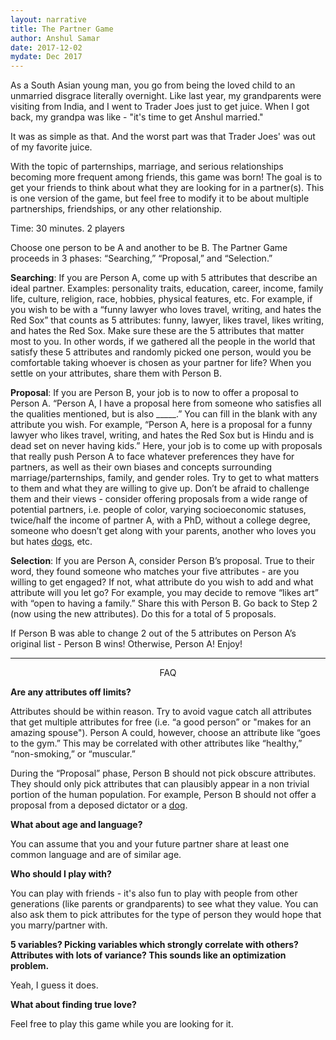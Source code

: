 ```yaml
---
layout: narrative
title: The Partner Game
author: Anshul Samar
date: 2017-12-02
mydate: Dec 2017
---
```


As a South Asian young man, you go from being the loved child to an
unmarried disgrace literally overnight. Like last year, my
grandparents were visiting from India, and I
went to Trader Joes just to get juice. When I got back, my
grandpa was like - "it's time to get Anshul married."

It was as simple as that. And the worst part was that Trader Joes' was out
of my favorite juice. 

With the topic of parternships, marriage, and serious relationships
becoming more frequent among friends, this game was born! The goal
is to get your friends to think about what they are
looking for in a partner(s). This is one version of the game, but feel
free to modify it to be about multiple partnerships, friendships, or
any other relationship. 

Time: 30 minutes.
2 players

Choose one person to be A and another to be B. The Partner Game
proceeds in 3 phases: “Searching,” “Proposal,” and “Selection.”

**Searching**: If you are Person A, come up with 5 attributes that
describe an ideal partner. Examples: personality traits, education,
career, income, family life, culture, religion, race, hobbies,
physical features, etc. For example, if you wish to be with a “funny
lawyer who loves travel, writing, and hates the Red Sox” that counts as 5
attributes: funny, lawyer, likes travel, likes writing, and hates the
Red Sox. Make sure these are the 5 attributes that matter most to you. In
other words, if we gathered all the people in the world that satisfy
these 5 attributes and randomly picked one person, would you be
comfortable taking whoever is chosen as your partner for life? When
you settle on your attributes, share them with Person B.

**Proposal**: If you are Person B, your job is to now to offer a proposal to Person A.  “Person A, I have a proposal here from someone
who satisfies all the qualities mentioned, but is also _____.” You can
fill in the blank with any attribute you wish. For example, “Person A,
here is a proposal for a funny lawyer who likes travel, writing, and
hates the Red Sox but is Hindu and is dead set on never having kids.” Here, your job
is to come up with proposals that really push Person A to face
whatever preferences they have for partners, as well as their own
biases and concepts surrounding marriage/parternships, family, and gender
roles. Try to get to what matters to them and what they are willing to
give up. Don’t be afraid to challenge them and their views - consider
offering proposals from a wide range of potential partners,
i.e. people of color, varying socioeconomic statuses, twice/half the
income of partner A, with a PhD, without a college degree, someone who
doesn’t get along with your parents, another who loves you but hates
<a href="https://i.pinimg.com/736x/fd/89/f9/fd89f9b863bbcb77534d9b53faf9fa33--puppy-dog-eyes-dog-nose.jpg">dogs</a>, etc.

**Selection**: If you are Person A, consider Person B’s proposal. True to
their word, they found someone who matches your five attributes - are
you willing to get engaged? If not, what attribute do you wish to add
and what attribute will you let go? For example, you may decide to
remove “likes art” with “open to having a family.” Share this with
Person B. Go back to Step 2 (now using the new attributes). Do this
for a total of 5 proposals.

If Person B was able to change 2 out of the 5 attributes on Person A’s
original list - Person B wins! Otherwise, Person A! Enjoy!

---

<p style="text-align: center;"> FAQ </p>

**Are any attributes off limits?**

Attributes should be within reason. Try to avoid vague catch all
attributes that get multiple attributes for free (i.e. “a good
person” or "makes for an amazing spouse"). Person A could, however, choose an attribute like “goes to
the gym.” This may be correlated with other attributes like “healthy,”
“non-smoking,” or “muscular.”

During the “Proposal” phase, Person B should not pick obscure
attributes. They should only pick attributes that can plausibly appear
in a non trivial portion of the human population. For example, Person
B should not offer a proposal from a deposed dictator or a <a href="https://i.imgflip.com/1v8pjg.jpg">dog</a>.

**What about age and language?**

You can assume that you and your future partner share at least one
common language and are of similar age.

**Who should I play with?**

You can play with friends - it's also fun to play with people from other
generations (like parents or grandparents) to see what they value. You
can also ask them to pick attributes for the type of person they would
hope that you marry/partner with.  

**5 variables? Picking variables which strongly correlate with others?
Attributes with lots of variance? This sounds like an optimization
problem.**

Yeah, I guess it does.

**What about finding true love?**

Feel free to play this game while you are looking for it. 




